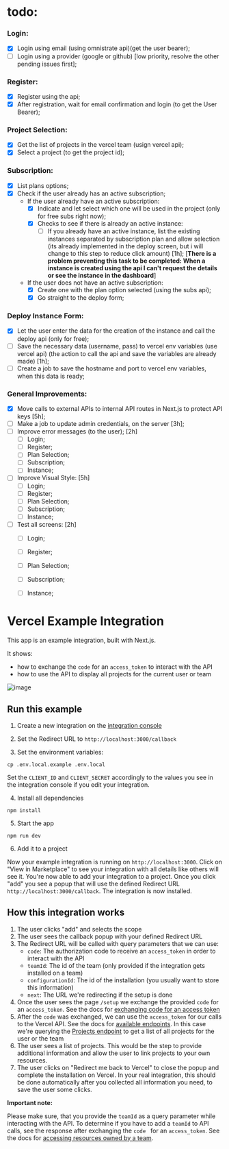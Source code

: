 # todo:
### Login:
- [x] Login using email (using omnistrate api)(get the user bearer);
- [ ] Login using a provider (google or github) [low priority, resolve the other pending issues first];

### Register:
- [x] Register using the api;
- [x] After registration, wait for email confirmation and login (to get the User Bearer);

### Project Selection:
- [x] Get the list of projects in the vercel team (usign vercel api);
- [x] Select a project (to get the project id);

### Subscription:
- [x] List plans options;
- [x] Check if the user already has an active subscription;
  - If the user already have an active subscription:
    - [x] Indicate and let select which one will be used in the project (only for free subs right now);
    - [x] Checks to see if there is already an active instance:
      - [ ] If you already have an active instance, list the existing instances separated by subscription plan and allow selection (its already implemented in the deploy screen, but i will change to this step to reduce click amount) [1h];
      [**There is a problem preventing this task to be completed:
        When a instance is created using the api I can't request the details or see the instance in the dashboard**]
  - If the user does not have an active subscription:
    - [x] Create one with the plan option selected (using the subs api);
    - [x] Go straight to the deploy form;

### Deploy Instance Form:
- [x] Let the user enter the data for the creation of the instance and call the deploy api (only for free);
- [ ] Save the necessary data (username, pass) to vercel env variables (use vercel api) (the action to call the api and save the variables are already made) [1h];
- [ ] Create a job to save the hostname and port to vercel env variables, when this data is ready;

### General Improvements:
- [x] Move calls to external APIs to internal API routes in Next.js to protect API keys [5h];
- [ ] Make a job to update admin credentials, on the server [3h];
- [ ] Improve error messages (to the user); [2h]
  - [ ] Login;
  - [ ] Register;
  - [ ] Plan Selection;
  - [ ] Subscription;
  - [ ] Instance;
- [ ] Improve Visual Style: [5h]
  - [ ] Login;
  - [ ] Register;
  - [ ] Plan Selection;
  - [ ] Subscription;
  - [ ] Instance;
- [ ] Test all screens: [2h]
  - [ ] Login;
  - [ ] Register;
  - [ ] Plan Selection;
  - [ ] Subscription;
  - [ ] Instance;


# Vercel Example Integration

This app is an example integration, built with Next.js.

It shows:

- how to exchange the `code` for an `access_token` to interact with the API
- how to use the API to display all projects for the current user or team


![image](https://user-images.githubusercontent.com/7249920/110459590-7389e500-80cd-11eb-9258-6d6d229c7a50.png)


## Run this example

1. Create a new integration on the [integration console](https://vercel.com/dashboard/integrations/console)

2. Set the Redirect URL to `http://localhost:3000/callback`

3. Set the environment variables:

```
cp .env.local.example .env.local
```

Set the `CLIENT_ID` and `CLIENT_SECRET` accordingly to the values you see in the integration console if you edit your integration.

4. Install all dependencies

```
npm install
```

5. Start the app

```
npm run dev
```

6. Add it to a project

Now your example integration is running on `http://localhost:3000`. Click on "View in Marketplace" to see your integration with all details like others will see it. You're now able to add your integration to a project. Once you click "add" you see a popup that will use the defined Redirect URL `http://localhost:3000/callback`. The integration is now installed.



## How this integration works

1. The user clicks "add" and selects the scope
2. The user sees the callback popup with your defined Redirect URL
3. The Redirect URL will be called with query parameters that we can use:
   - `code`: The authorization code to receive an `access_token` in order to interact with the API
   - `teamId`: The id of the team (only provided if the integration gets installed on a team)
   - `configurationId`: The id of the installation (you usually want to store this information)
   - `next`: The URL we're redirecting if the setup is done
4. Once the user sees the page `/setup` we exchange the provided `code` for an `access_token`. See the docs for [exchanging code for an access token](https://vercel.com/docs/rest-api/vercel-api-integrations#exchange-code-for-access-token)
5. After the `code` was exchanged, we can use the `access_token` for our calls to the Vercel API. See the docs for [available endpoints](https://vercel.com/docs/api#endpoints). In this case we're querying the [Projects endpoint](https://vercel.com/docs/api#endpoints/projects/get-projects) to get a list of all projects for the user or the team
6. The user sees a list of projects. This would be the step to provide additional information and allow the user to link projects to your own resources.
7. The user clicks on "Redirect me back to Vercel" to close the popup and complete the installation on Vercel. In your real integration, this should be done automatically after you collected all information you need, to save the user some clicks.



**Important note:**

Please make sure, that you provide the `teamId` as a query parameter while interacting with the API. To determine if you have to add a `teamId` to API calls, see the response after exchanging the `code ` for an `access_token`. See the docs for [accessing resources owned by a team](https://vercel.com/docs/api#api-basics/authentication/accessing-resources-owned-by-a-team).
